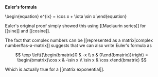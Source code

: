 **Euler's formula**

\begin{equation}
e^{ix} = \cos x + \iota \sin x
\end{equation}

Euler's original proof simply showed this using [[Maclaurin series]] for [[sine]] and [[cosine]].

The fact that complex numbers can be [[represented as a matrix|complex number#as-a-matrix]] suggests that we can also write Euler's formula as

$$
\exp \left({\begin{bmatrix}0 & -x \\ x & 0\end{bmatrix}}\right) = \begin{bmatrix}\cos x & -\sin x \\ \sin x & \cos x\end{bmatrix}
$$

Which is actually true for a [[matrix exponential]].